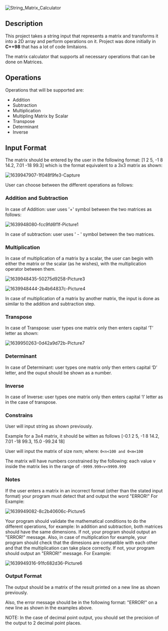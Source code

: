 ![String_Matrix_Calculator](https://github.com/AbdoSalah22/String-Matrix-Calculator/assets/94136052/29ea3852-df28-4519-b7d9-caac7cf76813)

## Description
This project takes a string input that represents a matrix and transforms it into a 2D array and perform operations on it. Project was done initially in **C++98** that has a lot of code limitaions.

The matrix calculator that supports all necessary operations that can be done on Matrices.

## Operations
Operations that will be supported are:
- Addition
- Subtraction
- Multiplication
- Multipling Matrix by Scalar
- Transpose
- Determinant
- Inverse

## Input Format
The matrix should be entered by the user in the following format: [1 2 5, -1 8 14.2, 7.01 -18 99.3] which is the format equivalent to a 3x3 matrix as shown:

![1639947907-1f048f9fe3-Capture](https://github.com/AbdoSalah22/String-Matrix-Calculator/assets/94136052/7609ef7f-7857-42ef-b6b3-a6cd6f360c2f)

User can choose between the different operations as follows:

### Addition and Subtraction
In case of Addition: user uses '+' symbol between the two matrices as follows:

![1639948080-fcc9fd6f1f-Picture1](https://github.com/AbdoSalah22/String-Matrix-Calculator/assets/94136052/ab0e3415-7a76-46ee-8503-cea9854a49bb)

In case of subtraction: user uses ' - ' symbol between the two matrices.

### Multiplication
In case of multiplication of a matrix by a scalar, the user can begin with either the matrix or the scalar (as he wishes), with the multiplication operator between them.

![1639948435-50275d9258-Picture3](https://github.com/AbdoSalah22/String-Matrix-Calculator/assets/94136052/2b44992d-2194-46a4-895e-97db81efd914)

![1639948444-2b4b64837c-Picture4](https://github.com/AbdoSalah22/String-Matrix-Calculator/assets/94136052/be480a9b-4ffd-4f94-af23-588f6ccf9b72)

In case of multiplication of a matrix by another matrix, the input is done as similar to the addition and subtraction step.

### Transpose
In case of Transpose: user types one matrix only then enters capital ‘T’ letter as shown:

![1639950263-0d42a9d72b-Picture7](https://github.com/AbdoSalah22/String-Matrix-Calculator/assets/94136052/a38ae29d-528e-4651-9a21-460d5598ffaf)

### Determinant
In case of Determinant: user types one matrix only then enters capital ‘D’ letter, and the ouput should be shown as a number.

### Inverse
In case of Inverse: user types one matrix only then enters capital ‘I’ letter as in the case of transpose.

### Constrains
User will input string as shown previously.

Example for a 3x4 matrix, it should be witten as follows [-0.1 2 5, -1 8 14.2, 7.01 -18 99.3, 15.0 -99.24 18]

User will input the matrix of size nxm; where: `0<n<100 and 0<m<100`

The matrix will have numbers constrained by the following: each value v inside the matrix lies in the range of `-9999.999<v<9999.999`

### Notes
If the user enters a matrix in an incorrect format (other than the stated input format) your program must detect that and output the word "ERROR!" For Example:

![1639949082-8c2b40606c-Picture5](https://github.com/AbdoSalah22/String-Matrix-Calculator/assets/94136052/d9ded296-28b3-481e-9323-068630a39e07)

Your program should validate the mathematical conditions to do the different operations, for example: In addition and subtraction, both matrices should have the same dimensions. If not, your program should output an "ERROR!" message. Also, in case of multiplication for example, your program should check that the dimesions are compatible with each other and that the multiplication can take place correctly. If not, your program should output an "ERROR!" message. For Example:

![1639949316-91fc682d36-Picture6](https://github.com/AbdoSalah22/String-Matrix-Calculator/assets/94136052/366964cf-fe89-41ad-9ebb-879c20db3894)

### Output Format
The output should be a matrix of the result printed on a new line as shown previously.

Also, the error message should be in the following format: "ERROR!" on a new line as shown in the examples above.

NOTE: In the case of decimal point output, you should set the precision of the output to 2 decimal point places.


